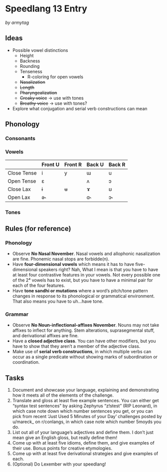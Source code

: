 # Speedlang 13 Entry

_by armytag_

## Ideas

- Possible vowel distinctions
    - Height
    - Backness
    - Rounding
    - Tenseness
        - R-coloring for open vowels
    - ~~Nasalization~~
    - ~~Length~~
    - ~~Pharyngealization~~
    - ~~Creaky voice~~ -> use with tones
    - ~~Breathy voice~~ -> use with tones?
- Explore what conjugation and serial verb constructions can mean

## Phonology

### Consonants

### Vowels

|             | Front U | Front R | Back U | Back R |
| ----------- | ------- | ------- | ------ | ------ |
| Close Tense |       i |       y |      ɯ |      u |
| Open Tense  |       ɛ |         |      ʌ |      ɔ |
| Close Lax   |       ɨ |       ʉ |      ɤ |      ʊ |
| Open Lax    |      ə˞ |         |     ɑ˞ |     ɔ˞ |

### Tones

## Rules (for reference)

### Phonology

- Observe **No Nasal November**. Nasal vowels and allophonic nasalization are fine. Phonemic nasal stops are forbidde(n).
- Have **four-dimensional vowels** which means it has to have five-dimensional speakers right? Nah, What I mean is that you have to have at least four contrastive features in your vowels. Not every possible one of the 2⁴ vowels has to exist, but you have to have a minimal pair for each of the four features.
- Have **tone sandhi or mutations** where a word’s pitch/tone pattern changes in response to its phonological or grammatical environment. That also means you have to uh...have tone.

### Grammar

- Observe **No Noun-inflectional-affixes November**. Nouns may not take affixes to inflect for anything. Stem alterations, suprasegmental stuff, and derivational affixes are fine.
- Have a **closed adjective class**. You can have other modifiers, but you have to show that they aren’t a member of the adjective class.
- Make use of **serial verb constructions**, in which multiple verbs can occur as a single predicate without showing marks of subordination or coordination.

## Tasks

1. Document and showcase your language, explaining and demonstrating how it meets all of the elements of the challenge.
2. Translate and gloss at least five example sentences. You can either get “syntax test sentences” by asking Zephyrus “z!stest” (RIP Leonard), in which case note down which number sentences you get, or you can pick from recent ‘Just Used 5 Minutes of your Day’ challenges posted by u/mareck_ on r/conlangs, in which case note which number 5moyds you do.
3. List out all of your language’s adjectives and define them. I don’t just mean give an English gloss, but really define them!
4. Come up with at least five idioms, define them, and give examples of their use. Bonus points for creative etymologies.
5. Come up with at least five derivational strategies and give examples of each.
6. (Optional) Do Lexember with your speedlang!